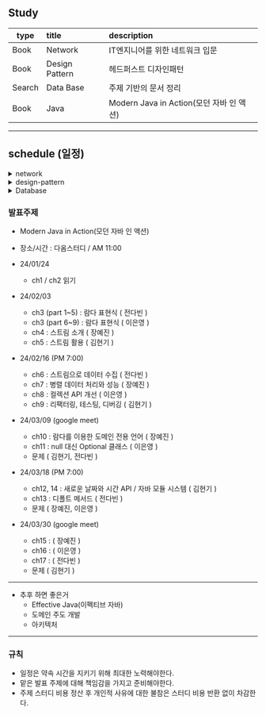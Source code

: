 ## Study

| type   | title          | description                       |
|--------|:---------------|:----------------------------------|
| Book   | Network        | IT엔지니어를 위한 네트워크 입문                |
| Book   | Design Pattern | 헤드퍼스트 디자인패턴                       |
| Search | Data Base      | 주제 기반의 문서 정리                      |
| Book   | Java           | Modern Java in Action(모던 자바 인 액션) |

<hr>

## schedule (일정)

<details>
<summary>network</summary>
<div markdown="1">

- 2023-08-06(일) PM 04 : 00 ( 장소 : [다옴](http://www.daomstudy.com/?doc=sub_location) )
    - 자율학습 및 발표
- 2023-08-19(토) AM 11 : 00 ( 장소 : [다옴](http://www.daomstudy.com/?doc=sub_location) )
    - ch2 : 네트워크 연결과 구성 요소 (박설아)
- 2023-08-26(토) AM 11 : 00 ( 장소 : [모어스터디](https://morestudy.modoo.at/) )
    - ch3 : 네트워크 통신하기 (장예진)
- 2023-09-02 AM 11 : 00 ( 장소 : [모어스터디](https://map.naver.com/p/entry/place/37898582?c=15.00,0,0,0,dh) )
    - ch4 : 스위치: 2계층 장비 (김현기)
    - ch5 : 라우터/L3 스위치: 3계층 장비 (이은영)
- 2023-09-09 AM 11 : 00 ( 장소 : [모어스터디](https://map.naver.com/p/entry/place/37898582?c=15.00,0,0,0,dh) )
    - ch7 : 통신을 도와주는 네트워크 주요 기술 (DNS, DHCP) (이은영)
    - ch8 : 서버 네트워크 기본 (김현기)
    - ch9 : 보안 (보안의 개념과 정의, VPN) (장예진)
- 2023-09-16 AM 11 : 00 ( 장소 : [모어스터디](https://map.naver.com/p/entry/place/37898582?c=15.00,0,0,0,dh) )
    - ch10 : 서버의 방화벽 설정/동작, 15장 가상화 서버를 위한 네트워크 (이은영)
    - ch11 : 이중화 기술 (김현기)
    - ch12 : 로드 밸런서 (장예진)
- 2023-09-23 AM 11 : 00 ( 장소 : [모어스터디](https://map.naver.com/p/entry/place/37898582?c=15.00,0,0,0,dh) )
    - 자유 주제로 발표

</div>
</details>


<details>
<summary>design-pattern</summary>
<div markdown="1">

- 2023-10-07 AM 11 : 00 ( 장소 : [모어스터디](https://map.naver.com/p/entry/place/37898582?c=15.00,0,0,0,dh) )
    - ch1 : 디자인패턴의 소개   (이은영)
    - ch2 : Observer_Pattern (김현기)

- 2023-10-14 AM 11 : 00 ( 장소 : [모어스터디](https://map.naver.com/p/entry/place/37898582?c=15.00,0,0,0,dh) )
    - ch3 : Decorator Pattern (전다빈)
    - ch4 : Factory Pattern (장예진)
- 2023-10-20 PM 07 : 00 ( 장소 : [다옴스터디](http://daomstudy.com/?doc=sub_location) )
    - ch5 : Singleton Pattern (이은영)
    - ch6 : Command Pattern (김현기)
- 2023-11-03 AM 11 : 00 ( 장소 : [다옴스터디](http://daomstudy.com/?doc=sub_location) )
    - ch7 : Adapter and Facade Pattern (이은영)
    - ch8 : Template Method Pattern (김현기)
    - ch9 : Iterator Pattern and Composite Pattern (장예진)
    - ch10 : State Pattern (전다빈)
- 2023-11-18 AM 11 : 00 ( 장소 : [다옴스터디](http://daomstudy.com/?doc=sub_location) )
    - ch10 : Proxy Pattern (전다빈)
    - ch10 : 복합 패턴 (이은영)
    - ch10 : 실전 디자인 패턴 - 패턴과 행복하게 살아가기 (김현기)
    - ch10 + ch1 : 기타 패턴 - 다양한 패턴 빠르게 알아보기 (장예진)

</div>
</details>


<details>
<summary>Database</summary>
<div markdown="1">

장소 : [다옴스터디](http://daomstudy.com/?doc=sub_location)<br>

- 2023-12-02 AM 11 : 00
    - ch1 : 데이터베이스 관리 시스템(DBMS)의 기본 개념 ( 장예진 )
    - ch2 : 관계형 데이터베이스 모델 ( 전다빈 )
    - ch3 : 디비의 종류 ( 김현기 )
    - ch4 : 데이터 모델링과 설계 ( 이은영 )

- 2023-12-16 AM 11 : 00
    - ch5 : 트랜잭션 관리와 무결성 ( 장예진 )
    - ch6 : 인덱싱과 검색 최적화 ( 김현기 )
    - ch7 : NoSQL 데이터베이스 ( 이은영 )
    - ch8 : 데이터베이스 보안 ( 전다빈 )

- 2024-01-06 AM 11 : 00
    - ch9 : 데이터 타입 ( 전다빈 )
    - ch10 : 클라우드 기반 데이터베이스 ( 장예진 )
    - ch11 : 분산 데이터베이스 시스템 ( 김현기 )
    - ch12 : 데이터베이스 튜닝과 성능 최적화 ( 이은영 )

</div>
</details>

### 발표주제

- Modern Java in Action(모던 자바 인 액션)
- 장소/시간 : 다옴스터디 / AM 11:00


- 24/01/24
    - ch1 / ch2 읽기
 
- 24/02/03
    - ch3 (part 1~5) : 람다 표현식 ( 전다빈 )
    - ch3 (part 6~9) : 람다 표현식 ( 이은영 )
    - ch4 : 스트림 소개 ( 장예진 )
    - ch5 : 스트림 활용 ( 김현기 )

- 24/02/16 (PM 7:00)
    - ch6 : 스트림으로 데이터 수집 ( 전다빈 )
    - ch7 : 병렬 데이터 처리와 성능 ( 장예진 )
    - ch8 : 컬렉션 API 개선 ( 이은영 )
    - ch9 : 리팩터링, 테스팅, 디버깅 ( 김현기 )

- 24/03/09 (google meet)
    - ch10 : 람다를 이용한 도메인 전용 언어 ( 장예진 )
    - ch11 : null 대신 Optional 클래스 ( 이은영 )
    - 문제 ( 김현기, 전다빈 )

- 24/03/18 (PM 7:00)
    - ch12, 14 : 새로운 날짜와 시간 API / 자바 모듈 시스템 ( 김현기 )
    - ch13 : 디폴트 메서드 ( 전다빈 )
    - 문제 ( 장예진, 이은영 )

- 24/03/30 (google meet)
    - ch15 : ( 장예진 )
    - ch16 : ( 이은영 )
    - ch17 : ( 전다빈 )
    - 문제 ( 김현기 )
------

- 추후 하면 좋은거
    - Effective Java(이펙티브 자바)
    - 도메인 주도 개발
    - 아키텍처

---

### 규칙

- 일정은 약속 시간을 지키기 위해 최대한 노력해야한다.
- 맡은 발표 주제에 대해 책임감을 가지고 준비해야한다.
- 주제 스터디 비용 정산 후 개인적 사유에 대한 불참은 스터디 비용 반환 없이 차감한다.

